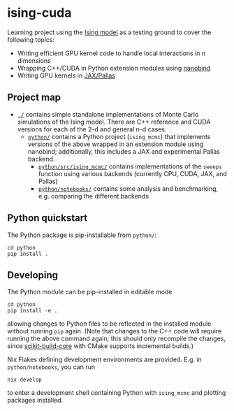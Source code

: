 # ising-cuda

Learning project using the [Ising model](https://en.wikipedia.org/wiki/Ising_model) as a testing ground to cover the following topics:

- Writing efficient GPU kernel code to handle local interactions in $n$ dimensions
- Wrapping C++/CUDA in Python extension modules using [nanobind](https://github.com/wjakob/nanobind)
- Writing GPU kernels in [JAX/Pallas](https://docs.jax.dev/en/latest/pallas/index.html)

## Project map
- [`./`](https://github.com/mcwitt/ising-cuda/tree/main) contains simple standalone implementations of Monte Carlo simulations of the Ising model. There are C++ reference and CUDA versions for each of the 2-d and general n-d cases.
  - [`python/`](https://github.com/mcwitt/ising-cuda/tree/main/python) contains a Python project (`ising_mcmc`) that implements versions of the above wrapped in an extension module using nanobind; additionally, this includes a JAX and experimental Pallas backend.
    - [`python/src/ising_mcmc/`](https://github.com/mcwitt/ising-cuda/tree/main/python/src/ising_mcmc) contains implementations of the `sweeps` function using various backends (currently CPU, CUDA, JAX, and Pallas)
    - [`python/notebooks/`](https://github.com/mcwitt/ising-cuda/tree/main/python/notebooks) contains some analysis and benchmarking, e.g. comparing the different backends

## Python quickstart

The Python package is pip-installable from `python/`:

```shell
cd python
pip install .
```


## Developing

The Python module can be pip-installed in editable mode

```shell
cd python
pip install -e .
```

allowing changes to Python files to be reflected in the installed module without running `pip` again. (Note that changes to the C++ code will require running the above command again; this should only recompile the changes, since [scikit-build-core](https://github.com/scikit-build/scikit-build-core) with CMake supports incremental builds.)

Nix Flakes defining development environments are provided. E.g. in `python/notebooks`, you can run

```shell
nix develop
```

to enter a development shell containing Python with `ising_mcmc` and plotting packages installed.
